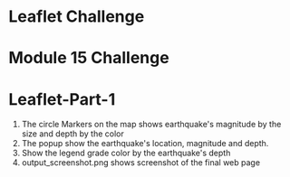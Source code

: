 # Leaflet Challenge
# Module 15 Challenge

# Leaflet-Part-1
1. The circle Markers on the map shows earthquake's magnitude by the size and depth by the color
2. The popup show the earthquake's location, magnitude and depth.  
3. Show the legend grade color by the earthquake's depth
4. output_screenshot.png shows screenshot of the final web page
